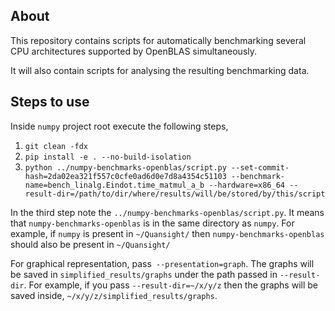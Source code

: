 ## About

This repository contains scripts for automatically benchmarking several CPU architectures supported by OpenBLAS simultaneously.

It will also contain scripts for analysing the resulting benchmarking data.

## Steps to use

Inside `numpy` project root execute the following steps,

1. `git clean -fdx`
2. `pip install -e . --no-build-isolation`
3. `python ../numpy-benchmarks-openblas/script.py --set-commit-hash=2da02ea321f557c0cfe0ad6d0e7d8a4354c51103 --benchmark-name=bench_linalg.Eindot.time_matmul_a_b --hardware=x86_64 --result-dir=/path/to/dir/where/results/will/be/stored/by/this/script`

In the third step note the `../numpy-benchmarks-openblas/script.py`. It means that `numpy-benchmarks-openblas` is in the same directory as `numpy`. For example, if `numpy` is present in `~/Quansight/` then `numpy-benchmarks-openblas` should also be present in `~/Quansight/`

For graphical representation, pass` --presentation=graph`. The graphs will be saved in `simplified_results/graphs` under the path passed in `--result-dir`. For example, if you pass `--result-dir=~/x/y/z` then the graphs will be saved inside, `~/x/y/z/simplified_results/graphs`.
